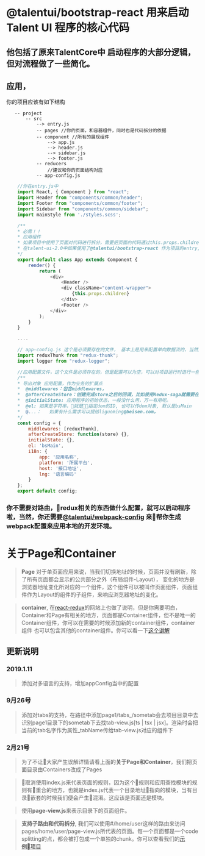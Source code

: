 # @talentui/bootstrap-react 用来启动Talent UI 程序的核心代码

 ## 他包括了原来TalentCore中 启动程序的大部分逻辑，但对流程做了一些简化。

 ## 应用，
 你的项目应该有如下结构
 ```
    -- project
        -- src
            --> entry.js
            -- pages //你的页面，和容器组件，同时也是代码拆分的依据
            -- component //所有的展现组件
                --> app.js
                --> header.js
                --> sidebar.js
                --> footer.js
            -- reducers
                //建议和你的页面结构对应
            -- app-config.js

 ```

```js
    //你在entry.js中
    import React, { Component } from "react";
    import Header from "components/common/header";
    import Footer from "components/common/footer";
    import Sidebar from "components/common/sidebar";
    import mainStyle from './styles.scss';

    /**
    * 必需！！
    * 应用组件
    * 如果项目中使用了页面对代码进行拆分，需要把页面的代码通过this.props.children来访问页面组件
    * 在talent-ui-2.0中如果使用了@talentui/bootstrap-react 作为项目的entry, 只需要export组件就可以了
    */
    export default class App extends Component {
        render() {
            return (
                <div>
                    <Header />
                    <div className="content-wrapper">
                        {this.props.children}
                    </div>
                    <Footer />
                </div>
            );
        }
    }

    ....

    // app-config.js 这个是必须要存在的文件， 基本上是用来配置单向数据流的，当然如果需要其他的扩展点，也会通过这个文件来实现，比如el
    import reduxThunk from "redux-thunk";
    import logger from "redux-logger";

    //应用配置文件，这个文件是必须存在的，但是配置可以为空，可以对项目运行时进行一些配置，比如，配置应用的初始state, redux中间件
    /**
    * 导出对象 应用配置，作为业务的扩展点
    *  @middlewares：包含middlewares，
    *  @afterCreateStore：创建完成store之后的回调，比如使用Redux-saga就需要在创建完store之后运行Saga
    *  @initialState: 应用程序的初始状态，一般没什么用，万一有用呢。
    *  @el: 如果是字符串，就是指定dom的ID, 也可以传dom对象, 默认是bsMain
    *  @...：   如果有什么需求可以提给liguoming@beisen.com，
    */
    const config = {
        middlewares: [reduxThunk],
        afterCreateStore: function(store) {},
        initialState: {},
        el: 'bsMain',
        i18n: {
            app: '应用名称',
            platform: '所属平台',
            host: '接口地址',
            lng: '语言编码'
        }
    };
    export default config;

```





### 你不需要对路由，redux相关的东西做什么配置，就可以启动程序啦，当然，你还需要[@talentui/webpack-config](https://github.com/talentui/webpack-config) 来帮你生成webpack配置来应用本地的开发环境。


# 关于Page和Container

> **Page** 对于单页面应用来说，当我们切换地址的时候，页面并没有刷新，除了所有页面都会显示的公共部分之外（布局组件-Layout）， 变化的地方是浏览器地址变化所对应的一个组件，这个组件可以被叫作页面组件，页面组件作为Layout的组件的子组件，来响应浏览器地址的变化。

> **container**, 在[react-redux](http://redux.js.org/docs/basics/UsageWithReact.html)的网站上也做了说明，但是你需要明白，Container和Page有相关的地方，页面都是Container组件，但不是唯一的Container组件，你可以在需要的时候添加新的container组件，container组件 也可以包含其他的container组件。你可以看一下[这个讲解](http://b8836390.wiz03.com/share/s/2UwSeg0IDkMu2_Oa1d3k5No_3Nre4k28t4Pq2txChW3LGl9B)


## 更新说明

### 2019.1.11

> 添加对多语言的支持，增加appConfig当中的配置

### 9月26号

> 添加对tabs的支持，在路径中添加page1/tabs_/sometab会去项目目录中去识别page1目录下的sometab下去找tab-view.js[ts | tsx | jsx]。渲染时会把当前的tab名字作为属性_tabName传给tab-view.js对应的组件下

### 2月21号

> 为了不让大家产生误解详情请看上面的**关于Page和Container**，我们把页面目录由Containers改成了Pages

> 取消使用index.js来代表页面的规则，因为这个规则和应用查找模块的规则有重合的地方，也就是index.js代表一个目录地址指向的模块，当有目录嵌套的时候我们便会产生混淆。这应该是页面还是模块。

> 使用**page-view.js**来表示目录下的页面组件。

> **支持子路由和代码拆分**, 我们可以使用#/home/user这样的路由来访问pages/home/user/page-view.js所代表的页面。每一个页面都是一个code splitting的点，都会被打包成一个单独的chunk。你可以查看我们的[示例项目](http://gitlab.beisencorp.com/starter-templates/talent-ui-2.0-starter)
